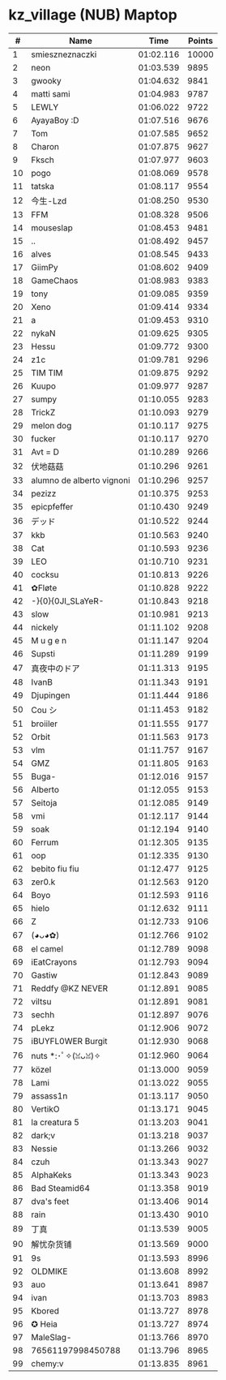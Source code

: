 # kz_village (NUB) Maptop

|  # | Name | Time | Points |
|-------------- | -------------- | -------------- | -------------- | 
| 1 | smieszneznaczki | 01:02.116 | 10000 | 
| 2 | neon | 01:03.539 | 9895 | 
| 3 | gwooky | 01:04.632 | 9841 | 
| 4 | matti sami | 01:04.983 | 9787 | 
| 5 | LEWLY | 01:06.022 | 9722 | 
| 6 | AyayaBoy :D | 01:07.516 | 9676 | 
| 7 | Tom | 01:07.585 | 9652 | 
| 8 | Charon | 01:07.875 | 9627 | 
| 9 | Fksch | 01:07.977 | 9603 | 
| 10 | pogo | 01:08.069 | 9578 | 
| 11 | tatska | 01:08.117 | 9554 | 
| 12 | 今生-Lzd | 01:08.250 | 9530 | 
| 13 | FFM | 01:08.328 | 9506 | 
| 14 | mouseslap | 01:08.453 | 9481 | 
| 15 | .. | 01:08.492 | 9457 | 
| 16 | alves | 01:08.545 | 9433 | 
| 17 | GiimPy | 01:08.602 | 9409 | 
| 18 | GameChaos | 01:08.983 | 9383 | 
| 19 | tony | 01:09.085 | 9359 | 
| 20 | Xeno | 01:09.414 | 9334 | 
| 21 | a | 01:09.453 | 9310 | 
| 22 | nykaN | 01:09.625 | 9305 | 
| 23 | Hessu | 01:09.772 | 9300 | 
| 24 | z1c | 01:09.781 | 9296 | 
| 25 | TIM TIM | 01:09.875 | 9292 | 
| 26 | Kuupo | 01:09.977 | 9287 | 
| 27 | sumpy | 01:10.055 | 9283 | 
| 28 | TrickZ | 01:10.093 | 9279 | 
| 29 | melon dog | 01:10.117 | 9275 | 
| 30 | fucker | 01:10.117 | 9270 | 
| 31 | Avt = D | 01:10.289 | 9266 | 
| 32 | 伏地菇菇 | 01:10.296 | 9261 | 
| 33 | alumno de alberto vignoni | 01:10.296 | 9257 | 
| 34 | pezizz | 01:10.375 | 9253 | 
| 35 | epicpfeffer | 01:10.430 | 9249 | 
| 36 | デッド | 01:10.522 | 9244 | 
| 37 | kkb | 01:10.563 | 9240 | 
| 38 | Cat | 01:10.593 | 9236 | 
| 39 | LEO | 01:10.710 | 9231 | 
| 40 | cocksu | 01:10.813 | 9226 | 
| 41 | ✿Fløte | 01:10.828 | 9222 | 
| 42 | -}{0}{0JI_SLaYeR- | 01:10.843 | 9218 | 
| 43 | slow | 01:10.981 | 9213 | 
| 44 | nickely | 01:11.102 | 9208 | 
| 45 | M u g e n | 01:11.147 | 9204 | 
| 46 | Supsti | 01:11.289 | 9199 | 
| 47 | 真夜中のドア | 01:11.313 | 9195 | 
| 48 | IvanB | 01:11.343 | 9191 | 
| 49 | Djupingen | 01:11.444 | 9186 | 
| 50 | Cou シ | 01:11.453 | 9182 | 
| 51 | broiiler | 01:11.555 | 9177 | 
| 52 | Orbit | 01:11.563 | 9173 | 
| 53 | vlm | 01:11.757 | 9167 | 
| 54 | GMZ | 01:11.805 | 9163 | 
| 55 | Buga- | 01:12.016 | 9157 | 
| 56 | Alberto | 01:12.055 | 9153 | 
| 57 | Seitoja | 01:12.085 | 9149 | 
| 58 | vmi | 01:12.117 | 9144 | 
| 59 | soak | 01:12.194 | 9140 | 
| 60 | Ferrum | 01:12.305 | 9135 | 
| 61 | oop | 01:12.335 | 9130 | 
| 62 | bebito fiu fiu | 01:12.477 | 9125 | 
| 63 | zer0.k | 01:12.563 | 9120 | 
| 64 | Boyo | 01:12.593 | 9116 | 
| 65 | hielo | 01:12.632 | 9111 | 
| 66 | Z | 01:12.733 | 9106 | 
| 67 | (◕ᴗ◕✿) | 01:12.766 | 9102 | 
| 68 | el camel | 01:12.789 | 9098 | 
| 69 | iEatCrayons | 01:12.793 | 9094 | 
| 70 | Gastiw | 01:12.843 | 9089 | 
| 71 | Reddfy @KZ NEVER | 01:12.891 | 9085 | 
| 72 | viltsu | 01:12.891 | 9081 | 
| 73 | sechh | 01:12.897 | 9076 | 
| 74 | pLekz | 01:12.906 | 9072 | 
| 75 | iBUYFL0WER Burgit | 01:12.930 | 9068 | 
| 76 | nuts *:･ﾟ✧(ꈍᴗꈍ)✧ | 01:12.960 | 9064 | 
| 77 | közel | 01:13.000 | 9059 | 
| 78 | Lami | 01:13.022 | 9055 | 
| 79 | assass1n | 01:13.117 | 9050 | 
| 80 | VertikO | 01:13.171 | 9045 | 
| 81 | la creatura 5 | 01:13.203 | 9041 | 
| 82 | dark;v | 01:13.218 | 9037 | 
| 83 | Nessie | 01:13.266 | 9032 | 
| 84 | czuh | 01:13.343 | 9027 | 
| 85 | AlphaKeks | 01:13.343 | 9023 | 
| 86 | Bad Steamid64 | 01:13.358 | 9019 | 
| 87 | dva's feet | 01:13.406 | 9014 | 
| 88 | rain | 01:13.430 | 9010 | 
| 89 | 丁真 | 01:13.539 | 9005 | 
| 90 | 解忧杂货铺 | 01:13.569 | 9000 | 
| 91 | 9s | 01:13.593 | 8996 | 
| 92 | OLDMIKE | 01:13.608 | 8992 | 
| 93 | auo | 01:13.641 | 8987 | 
| 94 | ivan | 01:13.703 | 8983 | 
| 95 | Kbored | 01:13.727 | 8978 | 
| 96 | ✪ Heia | 01:13.727 | 8974 | 
| 97 | MaleSlag- | 01:13.766 | 8970 | 
| 98 | 76561197998450788 | 01:13.796 | 8965 | 
| 99 | chemy:v | 01:13.835 | 8961 | 

